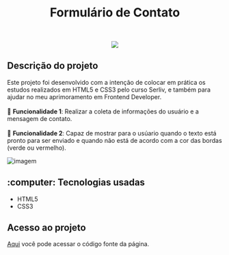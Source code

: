 <h1 align="center"> Formulário de Contato </h1>

<br>
<p align="center">
  <img src="https://img.shields.io/badge/%20STATUS%20-%20CONCLU%C3%8DDO%20%20%20%20-44CC1?style=flat-square"/>
</p>

<h2>Descrição do projeto</h2>

Este projeto foi desenvolvido com a intenção de colocar em prática os estudos realizados em HTML5 e CSS3 pelo curso Serliv, e também para ajudar no meu aprimoramento em Frontend Developer.<br>
<br>:wrench: <b>Funcionalidade 1</b>: Realizar a coleta de informações do usuário e a mensagem de contato. <br><br>
:wrench: <b>Funcionalidade 2</b>: Capaz de mostrar para o usúario quando o texto está pronto para ser enviado e quando não está de acordo com a cor das bordas (verde ou vermelho).

![imagem](https://github.com/vini-rbeiro/Formulario-de-contrato/assets/95951039/bf4ba161-4b3e-46e0-9b90-e0fb153175e5)



<h2>:computer: Tecnologias usadas</h2>

<ul>
  <li>HTML5</li>
  <li>CSS3</li>
</ul>

<h2>Acesso ao projeto</h2>

<a href="https://github.com/vini-rbeiro/formulario-de-contrato">Aqui</a> você pode acessar o código fonte da página.
